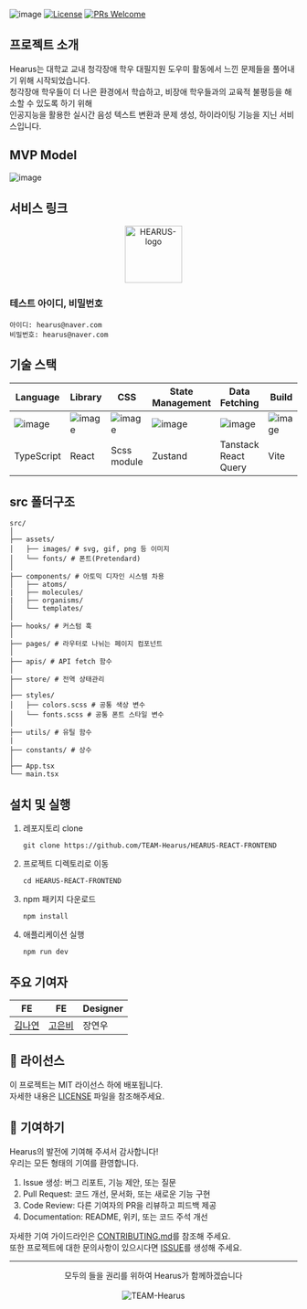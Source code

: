 ![image](https://github.com/user-attachments/assets/9be2766a-7aed-4c24-a1db-16652bb706fd)
[![License](https://img.shields.io/badge/License-MIT-blue.svg)](https://opensource.org/licenses/MIT)
[![PRs Welcome](https://img.shields.io/badge/PRs-welcome-brightgreen.svg)](http://makeapullrequest.com)

## 프로젝트 소개
Hearus는 대학교 교내 청각장애 학우 대필지원 도우미 활동에서 느낀 문제들을 풀어내기 위해 시작되었습니다. </br>
청각장애 학우들이 더 나은 환경에서 학습하고, 비장애 학우들과의 교육적 불평등을 해소할 수 있도록 하기 위해 </br>
인공지능을 활용한 실시간 음성 텍스트 변환과 문제 생성, 하이라이팅 기능을 지닌 서비스입니다.

## MVP Model
![image](https://github.com/user-attachments/assets/6b86e0fc-93fa-4fc4-a77f-1750009f4488)

## 서비스 링크
<p align="center">
  <a href="https://hearus.site/" target="_blank">
    <img src="https://i.ibb.co/CWc1WmJ/logo.png" alt="HEARUS-logo" border="0" width="100"/>
  </a>
</p>

### 테스트 아이디, 비밀번호
```
아이디: hearus@naver.com
비밀번호: hearus@naver.com
```
## 기술 스택
| Language | Library | CSS | State Management | Data Fetching | Build | 배포 | CI/CD |
|--|--|--|--|--|--|--|--|
| ![image](https://github.com/user-attachments/assets/e5450c28-4022-4e1e-9c15-d962c8d0fe47) | ![image](https://github.com/user-attachments/assets/95a1b711-18d4-4c17-adff-02045bb2445b) | ![image](https://github.com/user-attachments/assets/62fcad28-4446-4ae5-a9b2-dcbbd8588d4e) | ![image](https://github.com/user-attachments/assets/f4eb48fc-d54b-4ab5-9299-bc27c6ae93da) | ![image](https://github.com/user-attachments/assets/03506e89-883b-4da8-a334-e5cad795b420) | ![image](https://github.com/user-attachments/assets/026f6425-a384-48d0-a3cc-3447e4d9ded8) | ![image](https://github.com/user-attachments/assets/50caa2e1-3f05-4059-90ae-c957a529f6ad) | ![image](https://github.com/user-attachments/assets/ad4e87cf-cdea-43f2-bc2d-d5b73769b53f)|
| TypeScript | React | Scss module | Zustand | Tanstack React Query | Vite | Firebase hosting | Github Actions |


## src 폴더구조
```
src/
│
├── assets/
│   ├── images/ # svg, gif, png 등 이미지
│   └── fonts/ # 폰트(Pretendard)
│
├── components/ # 아토믹 디자인 시스템 차용
│   ├── atoms/ 
|   ├── molecules/
|   ├── organisms/
│   └── templates/
│
├── hooks/ # 커스텀 훅
│
├── pages/ # 라우터로 나뉘는 페이지 컴포넌트
│
├── apis/ # API fetch 함수
│
├── store/ # 전역 상태관리
│
├── styles/
│   ├── colors.scss # 공통 색상 변수
│   └── fonts.scss # 공통 폰트 스타일 변수
│
├── utils/ # 유틸 함수
|
├── constants/ # 상수
│
├── App.tsx
└── main.tsx
```


## 설치 및 실행
1. 레포지토리 clone
   ```
   git clone https://github.com/TEAM-Hearus/HEARUS-REACT-FRONTEND
   ```

2. 프로젝트 디렉토리로 이동
   ```
   cd HEARUS-REACT-FRONTEND
   ```

3. npm 패키지 다운로드
   ```
   npm install
   ```

4. 애플리케이션 실행
   ```
   npm run dev
   ```

## 주요 기여자
| FE | FE | Designer |
|--|--|--|
|[김나연](https://github.com/Nangniya) |[고은비](https://github.com/koeunbeee)|장연우|

## 📄 라이선스
이 프로젝트는 MIT 라이선스 하에 배포됩니다. 
</br>
자세한 내용은 [LICENSE](https://github.com/TEAM-Hearus/HEARUS-REACT-FRONTEND/blob/main/LICENSE) 파일을 참조해주세요.

## 🤝 기여하기

Hearus의 발전에 기여해 주셔서 감사합니다!
</br>
우리는 모든 형태의 기여를 환영합니다.

1. Issue 생성: 버그 리포트, 기능 제안, 또는 질문
2. Pull Request: 코드 개선, 문서화, 또는 새로운 기능 구현
3. Code Review: 다른 기여자의 PR을 리뷰하고 피드백 제공
4. Documentation: README, 위키, 또는 코드 주석 개선

자세한 기여 가이드라인은 [CONTRIBUTING.md](https://github.com/TEAM-Hearus/.github/blob/main/CONTRIBUTING.md)를 참조해 주세요.</br>
또한 프로젝트에 대한 문의사항이 있으시다면 [ISSUE](https://github.com/TEAM-Hearus/.github/tree/main/ISSUE_TEMPLATE)를 생성해 주세요.

---
<p align="center">
  모두의 들을 권리를 위하여 Hearus가 함께하겠습니다
  </br></br>
  <img src="https://img.shields.io/badge/TEAM-Hearus-FF603D?style=for-the-badge" alt="TEAM-Hearus">
</p>

